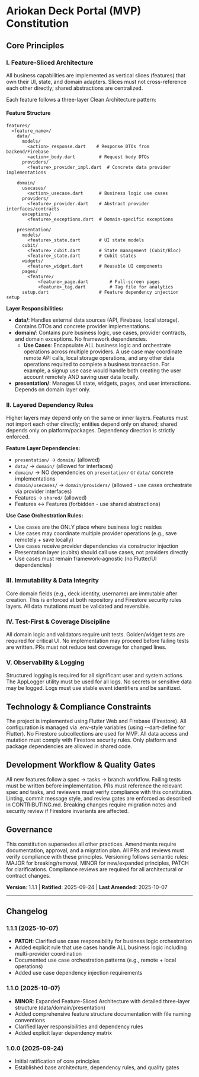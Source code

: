 
<!--
Sync Impact Report
Version change: 1.0.0 → 1.1.0
Modified principles: I (Feature-Sliced Architecture), II (Layered Dependency Rules)
Added sections: Feature Structure diagram, Layer Responsibilities, Feature Layer Dependencies, Changelog
Removed sections: None
Templates requiring updates: ✅ All future features must follow data/domain/presentation structure
Follow-up TODOs: Migrate existing features (auth_login, auth_signup) to new structure
-->

# Ariokan Deck Portal (MVP) Constitution

## Core Principles


### I. Feature-Sliced Architecture
All business capabilities are implemented as vertical slices (features) that own their UI, state, and domain adapters. Slices must not cross-reference each other directly; shared abstractions are centralized.

Each feature follows a three-layer Clean Architecture pattern:

#### Feature Structure
```
features/
  <feature_name>/
    data/
      models/
        <action>_response.dart    # Response DTOs from backend/Firebase
        <action>_body.dart         # Request body DTOs
      providers/
        <feature>_provider_impl.dart  # Concrete data provider implementations
    
    domain/
      usecases/
        <action>_usecase.dart      # Business logic use cases
      providers/
        <feature>_provider.dart    # Abstract provider interfaces/contracts
      exceptions/
        <feature>_exceptions.dart  # Domain-specific exceptions
    
    presentation/
      models/
        <feature>_state.dart       # UI state models
      cubit/
        <feature>_cubit.dart       # State management (Cubit/Bloc)
        <feature>_state.dart       # Cubit states
      widgets/
        <feature>_widget.dart      # Reusable UI components
      pages/
        <feature>/
            <feature>_page.dart        # Full-screen pages
            <feature>_tag.dart         # Tag file for analytics
      setup.dart                   # Feature dependency injection setup
```

**Layer Responsibilities:**
- **data/**: Handles external data sources (API, Firebase, local storage). Contains DTOs and concrete provider implementations.
- **domain/**: Contains pure business logic, use cases, provider contracts, and domain exceptions. No framework dependencies.
  - **Use Cases**: Encapsulate ALL business logic and orchestrate operations across multiple providers. A use case may coordinate remote API calls, local storage operations, and any other data operations required to complete a business transaction. For example, a signup use case would handle both creating the user account remotely AND saving user data locally.
- **presentation/**: Manages UI state, widgets, pages, and user interactions. Depends on domain layer only.

### II. Layered Dependency Rules
Higher layers may depend only on the same or inner layers. Features must not import each other directly; entities depend only on shared; shared depends only on platform/packages. Dependency direction is strictly enforced.

**Feature Layer Dependencies:**
- `presentation/` → `domain/` (allowed)
- `data/` → `domain/` (allowed for interfaces)
- `domain/` → NO dependencies on `presentation/` or `data/` concrete implementations
- `domain/usecases/` → `domain/providers/` (allowed - use cases orchestrate via provider interfaces)
- Features → `shared/` (allowed)
- Features ↔ Features (forbidden - use shared abstractions)

**Use Case Orchestration Rules:**
- Use cases are the ONLY place where business logic resides
- Use cases may coordinate multiple provider operations (e.g., save remotely + save locally)
- Use cases receive provider dependencies via constructor injection
- Presentation layer (cubits) should call use cases, not providers directly
- Use cases must remain framework-agnostic (no Flutter/UI dependencies)

### III. Immutability & Data Integrity
Core domain fields (e.g., deck identity, username) are immutable after creation. This is enforced at both repository and Firestore security rules layers. All data mutations must be validated and reversible.

### IV. Test-First & Coverage Discipline
All domain logic and validators require unit tests. Golden/widget tests are required for critical UI. No implementation may proceed before failing tests are written. PRs must not reduce test coverage for changed lines.

### V. Observability & Logging
Structured logging is required for all significant user and system actions. The AppLogger utility must be used for all logs. No secrets or sensitive data may be logged. Logs must use stable event identifiers and be sanitized.



## Technology & Compliance Constraints

The project is implemented using Flutter Web and Firebase (Firestore). All configuration is managed via .env-style variables (using --dart-define for Flutter). No Firestore subcollections are used for MVP. All data access and mutation must comply with Firestore security rules. Only platform and package dependencies are allowed in shared code.


## Development Workflow & Quality Gates

All new features follow a spec → tasks → branch workflow. Failing tests must be written before implementation. PRs must reference the relevant spec and tasks, and reviewers must verify compliance with this constitution. Linting, commit message style, and review gates are enforced as described in CONTRIBUTING.md. Breaking changes require migration notes and security review if Firestore invariants are affected.

## Governance

This constitution supersedes all other practices. Amendments require documentation, approval, and a migration plan. All PRs and reviews must verify compliance with these principles. Versioning follows semantic rules: MAJOR for breaking/removal, MINOR for new/expanded principles, PATCH for clarifications. Compliance reviews are required for all architectural or contract changes.

**Version**: 1.1.1 | **Ratified**: 2025-09-24 | **Last Amended**: 2025-10-07

---

## Changelog

### 1.1.1 (2025-10-07)
- **PATCH**: Clarified use case responsibility for business logic orchestration
- Added explicit rule that use cases handle ALL business logic including multi-provider coordination
- Documented use case orchestration patterns (e.g., remote + local operations)
- Added use case dependency injection requirements

### 1.1.0 (2025-10-07)
- **MINOR**: Expanded Feature-Sliced Architecture with detailed three-layer structure (data/domain/presentation)
- Added comprehensive feature structure documentation with file naming conventions
- Clarified layer responsibilities and dependency rules
- Added explicit layer dependency matrix

### 1.0.0 (2025-09-24)
- Initial ratification of core principles
- Established base architecture, dependency rules, and quality gates